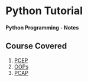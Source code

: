 # Python Tutorial
#### **Python Programming - Notes**  

## Course Covered

1. [PCEP](https://github.com/ShrikanthDeva/Python-Tutorial/tree/main/01.%20PCEP)
2. [OOPs](https://github.com/ShrikanthDeva/Python-Tutorial/tree/main/02.%20OOPs)
3. [PCAP]()